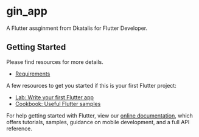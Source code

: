 # gin_app

A Flutter assginment from Dkatalis for Flutter Developer.

## Getting Started

Please find resources for more details. 
- [Requirements](https://github.com/NSAnant/gin_demo/blob/master/Flutter_Assignment_%20Dkatalis.pdf)

A few resources to get you started if this is your first Flutter project:

- [Lab: Write your first Flutter app](https://flutter.dev/docs/get-started/codelab)
- [Cookbook: Useful Flutter samples](https://flutter.dev/docs/cookbook)

For help getting started with Flutter, view our
[online documentation](https://flutter.dev/docs), which offers tutorials,
samples, guidance on mobile development, and a full API reference.
